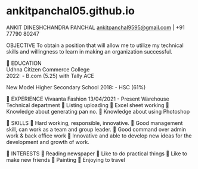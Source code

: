 # ankitpanchal05.github.io

ANKIT DINESHCHANDRA PANCHAL
ankitpanchal9595@gmail.com | +91 77790 80247

OBJECTIVE
To obtain a position that will allow me to utilize my technical skills and willingness to learn in making an organization successful.

	EDUCATION                                                           
Udhna Citizen Commerce College                                                          
2022: - B.com (5.25) with Tally ACE

New Model Higher Secondary School
2018: - HSC (61%)

	EXPERIENCE
Vivaanta Fashion
13/04/2021 - Present
Warehouse Technical department
	Listing uploading
	Excel sheet working
	Knowledge about generating pan no.
	Knowledge about using Photoshop

	SKILLS
	Hard working, responsible, innovative.
	Good management skill, can work as a team and group leader.
	Good command over admin work & back office work
	Innovative and able to develop new ideas for the development and growth of work.

	INTERESTS
	Reading newspaper
	Like to do practical things
	Like to make new friends
	Painting
	Enjoying to travel
